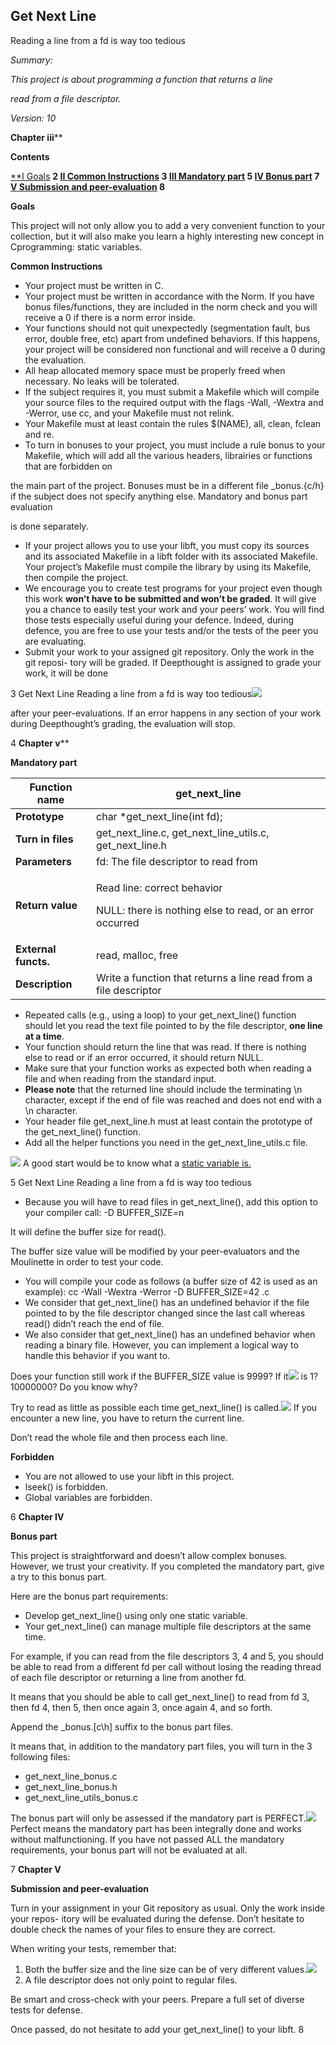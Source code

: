 

## Get Next Line

Reading a line from a fd is way too tedious

*Summary:*

*This project is about programming a function that returns a line*

*read from a file descriptor.*

*Version: 10*

**Chapter iii****

**Contents**

[**I Goals](#_page2_x72.00_y72.00) **2 [II Common Instructions](#_page3_x72.00_y72.00) 3 [III Mandatory part](#_page5_x72.00_y72.00) 5 [IV Bonus part](#_page7_x72.00_y72.00) 7 [V Submission and peer-evaluation](#_page8_x72.00_y72.00) 8**

**Goals**

This project will not only allow you to add a very convenient function to your collection, but it will also make you learn a highly interesting new concept in Cprogramming: static variables.

**Common Instructions**

- Your project must be written in C.
- Your project must be written in accordance with the Norm. If you have bonus files/functions, they are included in the norm check and you will receive a 0 if there is a norm error inside.
- Your functions should not quit unexpectedly (segmentation fault, bus error, double free, etc) apart from undefined behaviors. If this happens, your project will be considered non functional and will receive a 0 during the evaluation.
- All heap allocated memory space must be properly freed when necessary. No leaks will be tolerated.
- If the subject requires it, you must submit a Makefile which will compile your source files to the required output with the flags -Wall, -Wextra and -Werror, use cc, and your Makefile must not relink.
- Your Makefile must at least contain the rules $(NAME), all, clean, fclean and re.
- To turn in bonuses to your project, you must include a rule bonus to your Makefile, which will add all the various headers, librairies or functions that are forbidden on

the main part of the project. Bonuses must be in a different file \_bonus.{c/h} if the subject does not specify anything else. Mandatory and bonus part evaluation

is done separately.

- If your project allows you to use your libft, you must copy its sources and its associated Makefile in a libft folder with its associated Makefile. Your project’s Makefile must compile the library by using its Makefile, then compile the project.
- We encourage you to create test programs for your project even though this work **won’t have to be submitted and won’t be graded**. It will give you a chance to easily test your work and your peers’ work. You will find those tests especially useful during your defence. Indeed, during defence, you are free to use your tests and/or the tests of the peer you are evaluating.
- Submit your work to your assigned git repository. Only the work in the git reposi- tory will be graded. If Deepthought is assigned to grade your work, it will be done

3
Get Next Line Reading a line from a fd is way too tedious![](Aspose.Words.797fb76e-2367-4c0b-8747-7ef05cd46eaa.002.png)

after your peer-evaluations. If an error happens in any section of your work during Deepthought’s grading, the evaluation will stop.

4
**Chapter v****

**Mandatory part**



|**Function name**|get\_next\_line|
| - | - |
|**Prototype**|char \*get\_next\_line(int fd);|
|**Turn in files**|get\_next\_line.c, get\_next\_line\_utils.c, get\_next\_line.h|
|**Parameters**|fd: The file descriptor to read from|
|**Return value**|<p>Read line: correct behavior</p><p>NULL: there is nothing else to read, or an error occurred</p>|
|**External functs.**|read, malloc, free|
|**Description**|Write a function that returns a line read from a file descriptor|


- Repeated calls (e.g., using a loop) to your get\_next\_line() function should let you read the text file pointed to by the file descriptor, **one line at a time**.
- Your function should return the line that was read. If there is nothing else to read or if an error occurred, it should return NULL.
- Make sure that your function works as expected both when reading a file and when reading from the standard input.
- **Please note** that the returned line should include the terminating \n character, except if the end of file was reached and does not end with a \n character.
- Your header file get\_next\_line.h must at least contain the prototype of the get\_next\_line() function.
- Add all the helper functions you need in the get\_next\_line\_utils.c file.

![](Aspose.Words.797fb76e-2367-4c0b-8747-7ef05cd46eaa.003.png) A good start would be to know what a [static variable is.](https://en.wikipedia.org/wiki/Static_variable)

5
Get Next Line Reading a line from a fd is way too tedious

- Because you will have to read files in get\_next\_line(), add this option to your compiler call: -D BUFFER\_SIZE=n

It will define the buffer size for read().

The buffer size value will be modified by your peer-evaluators and the Moulinette in order to test your code.

- You will compile your code as follows (a buffer size of 42 is used as an example): cc -Wall -Wextra -Werror -D BUFFER\_SIZE=42 <files>.c
- We consider that get\_next\_line() has an undefined behavior if the file pointed to by the file descriptor changed since the last call whereas read() didn’t reach the end of file.
- We also consider that get\_next\_line() has an undefined behavior when reading a binary file. However, you can implement a logical way to handle this behavior if you want to.

Does your function still work if the BUFFER\_SIZE value is 9999? If it![](Aspose.Words.797fb76e-2367-4c0b-8747-7ef05cd46eaa.004.png) is 1? 10000000? Do you know why?

Try to read as little as possible each time get\_next\_line() is called.![](Aspose.Words.797fb76e-2367-4c0b-8747-7ef05cd46eaa.005.png) If you encounter a new line, you have to return the current line.

Don’t read the whole file and then process each line.

**Forbidden**

- You are not allowed to use your libft in this project.
- lseek() is forbidden.
- Global variables are forbidden.

6
**Chapter IV**

**Bonus part**

This project is straightforward and doesn’t allow complex bonuses. However, we trust your creativity. If you completed the mandatory part, give a try to this bonus part.

Here are the bonus part requirements:

- Develop get\_next\_line() using only one static variable.
- Your get\_next\_line() can manage multiple file descriptors at the same time.

For example, if you can read from the file descriptors 3, 4 and 5, you should be able to read from a different fd per call without losing the reading thread of each file descriptor or returning a line from another fd.

It means that you should be able to call get\_next\_line() to read from fd 3, then fd 4, then 5, then once again 3, once again 4, and so forth.

Append the \_bonus.[c\h] suffix to the bonus part files.

It means that, in addition to the mandatory part files, you will turn in the 3 following files:

- get\_next\_line\_bonus.c
- get\_next\_line\_bonus.h
- get\_next\_line\_utils\_bonus.c

The bonus part will only be assessed if the mandatory part is PERFECT.![](Aspose.Words.797fb76e-2367-4c0b-8747-7ef05cd46eaa.006.png) Perfect means the mandatory part has been integrally done and works without malfunctioning. If you have not passed ALL the mandatory requirements, your bonus part will not be evaluated at all.

7
**Chapter V**

**Submission and peer-evaluation**

Turn in your assignment in your Git repository as usual. Only the work inside your repos- itory will be evaluated during the defense. Don’t hesitate to double check the names of your files to ensure they are correct.

When writing your tests, remember that:

1) Both the buffer size and the line size can be of very different values.![](Aspose.Words.797fb76e-2367-4c0b-8747-7ef05cd46eaa.007.png)
1) A file descriptor does not only point to regular files.

Be smart and cross-check with your peers. Prepare a full set of diverse tests for defense.

Once passed, do not hesitate to add your get\_next\_line() to your libft.
8
